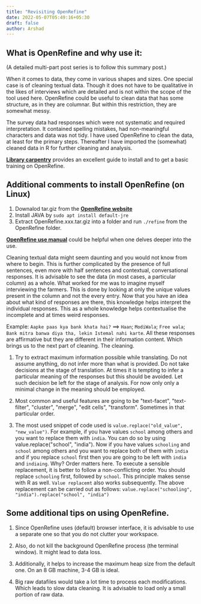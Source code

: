 ```yaml
---
title: "Revisiting OpenRefine"
date: 2022-05-07T05:49:16+05:30
draft: false
author: Arshad
---
```




## What is OpenRefine and why use it:

(A detailed multi-part post series is to follow this summary post.)


When it comes to data, they come in various shapes and sizes. One special case is of cleaning textual data. Though it does not have to be qualitative in the likes of interviews which are detailed and is not within the scope of the tool used here. OpenRefine could be useful to clean data that has some structure, as in they are columnar. But within this restriction, they are somewhat messy. 

The survey data had responses which were not systematic and required interpretation. It contained spelling mistakes, had non-meaningful characters and data was not tidy. I have used OpenRefine to clean the data, at least for the primary steps. Thereafter I have imported the (somewhat) cleaned data in R for further cleaning and analysis.

**[Library carpentry](https://librarycarpentry.org/lc-open-refine/)** provides an excellent guide to install and to get a basic training on OpenRefine. 


## Additional comments to install OpenRefine (on Linux)
1. Downalod tar.giz from the **[OpenRefine website](https://openrefine.org/download.html)**
2. Install JAVA by `sudo apt install default-jre`
3. Extract OpenRefine.xxx.tar.giz into a folder and run `./refine` from the OpenRefine folder.


**[OpenRefine use manual](https://docs.openrefine.org/)** could be helpful when one delves deeper into the use.


Cleaning textual data might seem daunting and you would not know from where to begin. This is further complicated by the presence of full sentences, even more with half sentences and contextual, conversational responses. It is advisable to see the data (in most cases, a particular column) as a whole. What worked for me was to imagine myself interviewing the farmers. This is done by looking at only the unique values present in the column and not the every entry. Now that you have an idea about what kind of responses are there, this knowledge helps interpret the individual responses. This as a whole knowledge helps contextualise the incomplete and at times weird responses. 

Example: `Aapke paas kya bank khata hai?` ==> `Haan`; `ModiWala`; `Free wala`; `Bank mitra banwa diya tha, lekin Istemal nahi karte`. All these responses are affirmative but they are different in their information content. Which brings us to the next part of cleaning. The cleaning.

1. Try to extract maximum information possible while translating. Do not assume anything, do not infer more than what is provided. Do not take decisions at the stage of translation. At times it is tempting to infer a particular meaning of the responses but this should be avoided. Let such decision be left for the stage of analysis. For now only only a minimal change in the meaning should be employed.


1. Most common and useful features are going to be "text-facet", "text-filter", "cluster", "merge", "edit cells", "transform". Sometimes in that particular order.

1. The most used snippet of code used is `value.replace("old_value", "new_value")`. For example, if you have values `school` among others and you want to replace them with `india`. You can do so by using value.replace("school", "india"). Now if you have values `schooling` and `school` among others and you want to replace both of them with `india` and if you replace `school` first then you are going to be left with `india` and `indiaing`. Why? Order matters here. To execute a sensible replacement, it is better to follow a non-conflicting order. You should replace `schooling` first, followed by `school`. This principle makes sense with R as well. `Value replacemt` also works subsequently. The above replacement can be carried out as follows: `value.replace("schooling", "india").replace("school", "india")`












## Some additional tips on using OpenRefine.

1. Since OpenRefine uses (default) browser interface, it is advisable to use a separate one so that you do not clutter your workspace. 

2. Also, do not kill the background OpenRefine process (the terminal window). It might lead to data loss.

3. Additionally, it helps to increase the maximum heap size from the default one. On an 8 GB machine, 3-4 GB is ideal. 

4. Big raw datafiles would take a lot time to process each modifications. Which leads to slow data cleaning. It is advisable to load only a small portion of raw data.




























